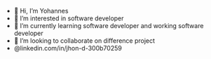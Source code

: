 - 👋 Hi, I’m Yohannes
- 👀 I’m interested in software developer
- 🌱 I’m currently learning software developer and working software developer
- 💞️ I’m looking to collaborate on difference project
-   @linkedin.com/in/jhon-d-300b70259
<!---
Yohannes14/Yohannes14 is a ✨ special ✨ repository because its `README.md` (this file) appears on your GitHub profile.
You can click the Preview link to take a look at your changes.
--->
